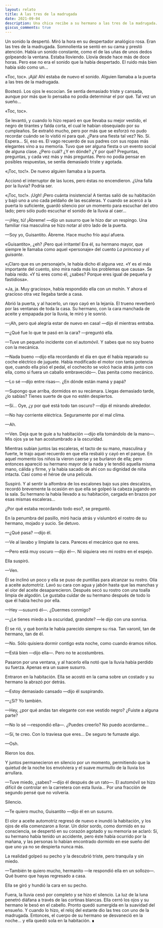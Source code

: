 ```yaml
---
layout: relato
title: A las tres de la madrugada
date: 2021-09-04
description: Una chica recibe a su hermano a las tres de la madrugada.
giscus_comments: true
---
```


<p class="first">Un sonido la despertó. Miró la hora en su despertador analógico rosa. Eran las tres de la madrugada. Somnolienta se sentó en su cama y prestó atención. Había un sonido constante, como el de las uñas de unos dedos golpeando la ventana. Estaba lloviendo. Llovía desde hace más de doce horas. Pero ese no era el sonido que la había despertado. El ruido más bien había sido como un...</p>

«Toc, toc». ¡Ajá! Ahí estaba de nuevo el sonido. Alguien llamaba a la puerta a las tres de la madrugada. 

Bostezó. Los ojos le escocían. Se sentía demasiado triste y cansada, aunque por más que lo pensaba no podía determinar el por qué. Tal vez un sueño...

«Toc, toc». 

Se levantó, y cuando lo hizo reparó en que llevaba su mejor vestido, el negro de tirantes y falda corta, el cual le habían obsequiado por su cumpleaños. Se extrañó mucho, pero por más que se esforzó no pudo recordar cuándo se lo vistió ni para qué. ¿Para una fiesta tal vez? No. Sí. Espera... Sí, eso es. El vago recuerdo de sus padres con sus ropas más elegantes vino a su memoria. Tuvo que ser alguna fiesta o un evento social de alguna clase. ¿Pero cuál? ¿Y en dónde? ¿Y por qué? Preguntas, preguntas, y cada vez más y más preguntas. Pero no podía pensar en posibles respuestas, se sentía demasiado triste y agotada.

«¡Toc, toc!». De nuevo alguien llamaba a la puerta.

Accionó el interruptor de las luces, pero éstas no encendieron. ¿Una falla por la lluvia? Podría ser.

«¡Toc, toc!». ¡Ugh! ¡Pero cuánta insistencia!
A tientas salió de su habitación y bajó uno a uno cada peldaño de las escaleras. Y cuando se acercó a la puerta lo suficiente, guardó silencio por un momento para escuchar del otro lado; pero sólo pudo escuchar el sonido de la lluvia al caer...

—¡Hey, tú! ¡Ábreme! —dijo un susurro que le hizo dar un respingo. 
Una familiar risa masculina se hizo notar al otro lado de la puerta.

—Soy yo, Guisantito. Ábreme. Hace mucho frío aquí afuera.

«Guisantito», ¿eh? ¡Pero qué irritante! Era él, su hermano mayor, que siempre le llamaba como aquel «personaje» del cuento _La princesa y el guisante_.

«¡Claro que es un personaje!», le había dicho él alguna vez. «Y es el más importante del cuento, sino mira nada más los problemas que causa». Se había reído. «Y tú eres como él, ¿sabes? Porque eres igual de pequeña y fastidiosa».

«Ja, ja. Muy gracioso», había respondido ella con un mohín. Y ahora el gracioso otra vez llegaba tarde a casa.

Abrió la puerta, y al hacerlo, un rayo cayó en la lejanía. El trueno reverberó por las ventanas de toda la casa. Su hermano, con la cara manchada de aceite y empapada por la lluvia, le miró y le sonrió.

—¡Ah, pero qué alegría estar de nuevo en casa! —dijo él mientras entraba.

—¿Qué fue lo que te pasó en la cara? —preguntó ella.

—Tuve un pequeño incidente con el automóvil. Y sabes que no soy bueno con la mecánica.

—Nada bueno —dijo ella recordando el día en que él había reparado su coche eléctrico de juguete. Había modificado el motor con tanta potencia que, cuando ella pisó el pedal, el cochecito se volcó hacia atrás junto con ella, como si fuera un caballo embravecido—. Das penita como mecánico. 

—Lo sé —dijo entre risas—. ¿En dónde están mamá y papá?

—Supongo que arriba, dormidos en su recámara. Llegas demasiado tarde, ¿lo sabías? Tienes suerte de que no estén despiertos.

—Sí... Oye, ¿y por qué está todo tan oscuro? —dijo él mirando alrededor.

—No hay corriente eléctrica. Seguramente por el mal clima.

—Ah.

—Ven. Deja que te guíe a tu habitación —dijo ella tomándolo de la mano—. Mis ojos ya se han acostumbrado a la oscuridad.

Mientras subían juntos las escaleras, el tacto de su mano, masculina y fuerte, le trajo aquel recuerdo en que ella resbaló y cayó en el parque. En aquel momento los niños la vieron caerse y se burlaron de ella; pero entonces apareció su hermano mayor de la nada y le tendió aquella misma mano, cálida y firme, y la había sacado de ahí con su dignidad de niña intacta. Casi como el héroe de una película.

Suspiró. Y al sentir la alfombra de los escalones bajo sus pies descalzos, recordó brevemente la ocasión en que ella se golpeó la cabeza jugando en la sala. Su hermano la había llevado a su habitación, cargada en brazos por esas mismas escaleras...

¿Por qué estaba recordando todo eso?, se preguntó. 

En la penumbra del pasillo, miró hacia atrás y vislumbró el rostro de su hermano, mojado y sucio. 
Se detuvo.

—¿Qué pasa? —dijo él.

—Ve al lavabo y límpiate la cara. Pareces el mecánico que no eres.

—Pero está muy oscuro —dijo él—. Ni siquiera veo mi rostro en el espejo.

Ella suspiró.

—Ven.

Él se inclinó un poco y ella se puso de puntillas para alcanzar su rostro. Olía a aceite automotriz. Lavó su cara con agua y jabón hasta que las manchas y el olor del aceite desaparecieron. Después secó su rostro con una toalla limpia de algodón. Le gustaba cuidar de su hermano después de todo lo que él había hecho por ella.

—Hey —susurró él—. ¿Duermes conmigo?

—¿Le tienes miedo a la oscuridad, grandote? —le dijo con una sonrisa. 

Él se rió, y qué bonita le había parecido siempre su risa. Tan varonil, tan de hermano, tan de él.

—No. Sólo quisiera dormir contigo esta noche, como cuando éramos niños.

—Está bien —dijo ella—. Pero no te acostumbres. 

Pasaron por una ventana, y al hacerlo ella notó que la lluvia había perdido su fuerza. Apenas era un suave susurro. 

Entraron en la habitación. Ella se acostó en la cama sobre un costado y su hermano la abrazó por detrás.

—Estoy demasiado cansado —dijo él suspirando.

—¿Sí? Yo también. 

—Hey, ¿por qué andas tan elegante con ese vestido negro? ¿Fuiste a alguna parte?

—No lo sé —respondió ella—. ¿Puedes creerlo? No puedo acordarme...

—Sí, te creo. Con lo traviesa que eres... De seguro te fumaste algo.

—Osh. 

Rieron los dos.

Y juntos permanecieron en silencio por un momento, permitiendo que la quietud de la noche los envolviera y el suave murmullo de la lluvia los arrullara.

—Tuve miedo, ¿sabes? —dijo él después de un rato—. El automóvil se hizo difícil de controlar en la carretera con esta lluvia... Por una fracción de segundo pensé que no volvería.

Silencio.

—Te quiero mucho, Guisantito —dijo él en un susurro.

El olor a aceite automotriz regresó de nuevo e inundó la habitación, y los ojos de ella comenzaron a llorar. Un dolor sordo, como dormido en su consciencia, se despertó en su corazón agotado y su memoria se aclaró: Sí, su hermano había tenido un accidente, pero éste había ocurrido por la mañana, y las personas lo habían encontrado dormido en ese sueño del que uno ya no se despierta nunca más.

La realidad golpeó su pecho y la descubrió triste, pero tranquila y sin miedo.

—También te quiero mucho, hermanito —le respondió ella en un sollozo—. Qué bueno que hayas regresado a casa.

Ella se giró y hundió la cara en su pecho. 

Fuera, la lluvia cesó por completo y se hizo el silencio. La luz de la luna penetró diáfana a través de las cortinas blancas. Ella cerró los ojos y su hermano le besó en el cabello. Pronto quedó sumergida en la suavidad del ensueño. Y cuando lo hizo, el reloj del estante dio las tres con uno de la madrugada. Entonces, el cuerpo de su hermano se desvaneció en la noche... y ella quedó sola en la habitación. ∎